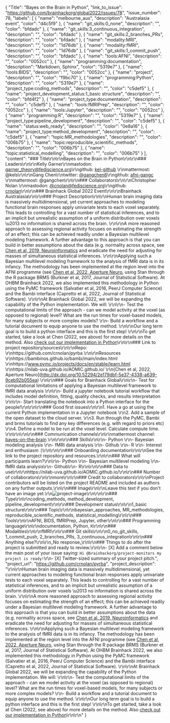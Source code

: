 {
  "Title": "Bayes on the Brain in Python",
  "link_to_issue": "https://github.com/brainhackorg/global2022/issues/78",
  "issue_number": 78,
  "labels": [
    {
      "name": "melbourne_aus",
      "description": "Australasia event",
      "color": "d4c5f9"
    },
    {
      "name": "git_skills:0_none",
      "description": "",
      "color": "bfdadc"
    },
    {
      "name": "git_skills:3_continuous_integration",
      "description": "",
      "color": "bfdadc"
    },
    {
      "name": "git_skills:2_branches_PRs",
      "description": "",
      "color": "bfdadc"
    },
    {
      "name": "modality:MRI",
      "description": "",
      "color": "1d76db"
    },
    {
      "name": "modality:fMRI",
      "description": "",
      "color": "1d76db"
    },
    {
      "name": "git_skills:1_commit_push",
      "description": "",
      "color": "bfdadc"
    },
    {
      "name": "tools:AFNI",
      "description": "",
      "color": "0052cc"
    },
    {
      "name": "programming:documentation",
      "description": "Markdown, Sphinx",
      "color": "5319e7"
    },
    {
      "name": "tools:BIDS",
      "description": "",
      "color": "0052cc"
    },
    {
      "name": "project",
      "description": "",
      "color": "f9bc70"
    },
    {
      "name": "programming:Python",
      "description": "",
      "color": "5319e7"
    },
    {
      "name": "project_type:coding_methods",
      "description": "",
      "color": "c5def5"
    },
    {
      "name": "project_development_status:1_basic structure",
      "description": "",
      "color": "bfd4f2"
    },
    {
      "name": "project_type:documentation",
      "description": "",
      "color": "c5def5"
    },
    {
      "name": "tools:fMRIPrep",
      "description": "",
      "color": "0052cc"
    },
    {
      "name": "tools:Jupyter",
      "description": "",
      "color": "0052cc"
    },
    {
      "name": "programming:R",
      "description": "",
      "color": "5319e7"
    },
    {
      "name": "project_type:pipeline_development",
      "description": "",
      "color": "c5def5"
    },
    {
      "name": "status:web_ready",
      "description": "",
      "color": "0e8a16"
    },
    {
      "name": "project_type:method_development",
      "description": "",
      "color": "c5def5"
    },
    {
      "name": "topic:MR_methodologies",
      "description": "",
      "color": "006b75"
    },
    {
      "name": "topic:reproducible_scientific_methods",
      "description": "",
      "color": "006b75"
    },
    {
      "name": "topic:statistical_modelling",
      "description": "",
      "color": "006b75"
    }
  ],
  "content": "### Title\r\n\r\nBayes on the Brain in Python\r\n\r\n### Leaders\r\n\r\nKelly Garner\r\nmastodon: [garner_theory@fediscience.org](https://fediscience.org/web/@garner_theory)\r\ngithub: [kel-github](https://github.com/kel-github) \r\nmattermost: @kels\r\n\r\nGang Chen\r\ntwitter: [@gangchen6](https://twitter.com/gangchen6?lang=en)\r\ngithub: [afni-gangc](https://github.com/afni-gangc) \r\nmattermost: @gangchen\r\n\r\n### Collaborators\r\n\r\nChristopher Nolan \r\nmastodon: [@cnolan@fediscience.org](https://fediscience.org/web/@cnolan)\r\ngithub: [crnolan](https://github.com/crnolan)\r\n\r\n### Brainhack Global 2022 Event\r\n\r\nBrainhack Australasia\r\n\r\n### Project Description\r\n\r\nHuman brain imaging data is massively multidimensional, yet current approaches to modeling functional brain responses apply univariate tests to each voxel separately. This leads to controlling for a vast number of statistical inferences, and to an implicit but unrealistic assumption of a uniform distribution over voxels \u2013 no information is shared across the brain.  \r\n\r\nA more reasoned approach to assessing regional activity focuses on estimating the strength of an effect; this can be achieved readily under a Bayesian multilevel modeling framework. A further advantage to this approach is that you can build in better assumptions about the data (e.g. normality across space, see [Chen et al, 2019, Neuroinformatics](https://doi.org/10.1007/s12021-018-9409-6) and eradicate the need for adjusting for masses of simultaneous statistical inferences.  \r\n\r\nApplying such a Bayesian multilevel modeling framework to the analysis of fMRI data is in its infancy. The methodology has been implemented at the region level into the AFNI programme (see [Chen et al, 2022, Aperture Neuro](http://dx.doi.org/10.52294/2e179dbf-5e37-4338-a639-9ceb92b055ea), using Stan through the R package BRMS (Burkner et al, 2017, Journal of Statistical Software). At OHBM Brainhack 2022, we also implemented this methodology in Python using the PyMC framework (Salvatier et al, 2016, PeerJ Computer Science) and the Bambi interface (Capretto et al, 2022, Journal of Statistical Software).  \r\n\r\nAt Brainhack Global 2022, we will be expanding the capability of the Python implementation. We will:  \r\n\r\n- Test the computational limits of the approach - can we model activity at the voxel (as opposed to regional) level? What are the run times for voxel-based models, for many subjects or more complex models?  \r\n- Build a workflow and a tutorial document to equip anyone to use the method.   \r\n\r\nOur long term goal is to build a python interface and this is the first step!   \r\n\r\nTo get started, take a look at Chen (2022, see above) for more details on the method. Also [check out our implementation in Python](https://github.com/crnolan/pyrba)\r\n\r\n### Link to project repository/sources\r\n\r\nRepo:  \r\nhttps://github.com/crnolan/pyrba  \r\n\r\nResources  \r\nhttps://bambinos.github.io/bambi/main/index.html  \r\nhttps://www.pymc.io/projects/docs/en/stable/learn.html  \r\nhttps://nilab-uva.github.io/AOMIC.github.io/  \r\n{Chen et al, 2022, Aperture Neuro](http://dx.doi.org/10.52294/2e179dbf-5e37-4338-a639-9ceb92b055ea)  \r\n\r\n### Goals for Brainhack Global\r\n\r\n- Test for computational limitations of applying a Bayesian multilevel framework to fMRI data analysis  \r\n\r\n- Build a jupyter notebook tutorial workflow that includes model definition, fitting, quality checks, and results interpretation  \r\n\r\n-  Start translating the notebook into a Python interface for the people!\r\n\r\n\r\n### Good first issues\r\n\r\n1. Have a go at using the current Python implementation in a Jupyter notebook  \r\n2. Add a sample of the open dataset to the cloud server.   \r\n3. Run through the PyMC, Bambi and brms tutorials to find any key differences (e.g. with regard to priors etc)  \r\n4. Define a model to be run at the voxel level. Calculate compute time.  \r\n\r\n\r\n\r\n### Communication channels\r\n\r\nmattermost channel: [bayes-on-the-brain](https://mattermost.brainhack.org/brainhack/channels/bayes-on-the-brain)  \r\n\r\n\r\n### Skills\r\n\r\n- Python \r\n- Bayesian modeling analysis  \r\n- fMRI data analysis  \r\n- Github  \r\n- R  \r\n- Interest and enthusiasm :)\r\n\r\n\r\n### Onboarding documentation\r\n\r\nSee the link to the project repository and resources.\r\n\r\n### What will participants learn?\r\n\r\n- Python \r\n- Bayesian multilevel modeling \r\n- fMRI data analysis\r\n- Github\r\n- R\r\n\r\n\r\n### Data to use\r\n\r\nhttps://nilab-uva.github.io/AOMIC.github.io/\r\n\r\n### Number of collaborators\r\n\r\nmore\r\n\r\n### Credit to collaborators\r\n\r\nProject contributors will be listed on the project README and included as authors on any further outputs.\r\n\r\n### Image\r\n\r\nLeave this text if you don't have an image yet.\r\n![project-image](https://user-images.githubusercontent.com/7220723/201803083-16858c76-bec4-45bd-8bb6-86baff84fcac.png)\r\n\r\n\r\n### Type\r\n\r\ncoding_methods, method_development, pipeline_development\r\n\r\n### Development status\r\n\r\n1_basic structure\r\n\r\n### Topic\r\n\r\nbayesian_approaches, MR_methodologies, reproducible_scientific_methods, statistical_modelling\r\n\r\n### Tools\r\n\r\nAFNI, BIDS, fMRIPrep, Jupyter, other\r\n\r\n### Programming language\r\n\r\ndocumentation, Python, `R`\r\n\r\n### Modalities\r\n\r\nfMRI\r\n\r\n### Git skills\r\n\r\n0_no_git_skills, 1_commit_push, 2_branches_PRs, 3_continuous_integration\r\n\r\n### Anything else?\r\n\r\n_No response_\r\n\r\n### Things to do after the project is submitted and ready to review.\r\n\r\n- [X] Add a comment below the main post of your issue saying: `Hi @brainhackorg/project-monitors my project is ready!`\r\n- [X] Twitter-sized summary of your project pitch.",
  "project_url": "https://github.com/crnolan/pyrba",
  "project_description": "\r\n\r\nHuman brain imaging data is massively multidimensional, yet current approaches to modeling functional brain responses apply univariate tests to each voxel separately. This leads to controlling for a vast number of statistical inferences, and to an implicit but unrealistic assumption of a uniform distribution over voxels \u2013 no information is shared across the brain.  \r\n\r\nA more reasoned approach to assessing regional activity focuses on estimating the strength of an effect; this can be achieved readily under a Bayesian multilevel modeling framework. A further advantage to this approach is that you can build in better assumptions about the data (e.g. normality across space, see [Chen et al, 2019, Neuroinformatics](https://doi.org/10.1007/s12021-018-9409-6) and eradicate the need for adjusting for masses of simultaneous statistical inferences.  \r\n\r\nApplying such a Bayesian multilevel modeling framework to the analysis of fMRI data is in its infancy. The methodology has been implemented at the region level into the AFNI programme (see [Chen et al, 2022, Aperture Neuro](http://dx.doi.org/10.52294/2e179dbf-5e37-4338-a639-9ceb92b055ea), using Stan through the R package BRMS (Burkner et al, 2017, Journal of Statistical Software). At OHBM Brainhack 2022, we also implemented this methodology in Python using the PyMC framework (Salvatier et al, 2016, PeerJ Computer Science) and the Bambi interface (Capretto et al, 2022, Journal of Statistical Software).  \r\n\r\nAt Brainhack Global 2022, we will be expanding the capability of the Python implementation. We will:  \r\n\r\n- Test the computational limits of the approach - can we model activity at the voxel (as opposed to regional) level? What are the run times for voxel-based models, for many subjects or more complex models?  \r\n- Build a workflow and a tutorial document to equip anyone to use the method.   \r\n\r\nOur long term goal is to build a python interface and this is the first step!   \r\n\r\nTo get started, take a look at Chen (2022, see above) for more details on the method. Also [check out our implementation in Python](https://github.com/crnolan/pyrba)\r\n\r\n"
}